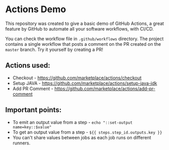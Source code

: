 # Actions Demo

This repository was created to give a basic demo of GitHub Actions, a great feature by GitHub to automate all your software workflows, with CI/CD.

You can check the workflow file in `.github/workflows` directory. The project contains a single workflow that posts a comment on the PR created on the `master` branch. Try it yourself by creating a PR!

## Actions used:
- Checkout - https://github.com/marketplace/actions/checkout
- Setup JAVA - https://github.com/marketplace/actions/setup-java-jdk
- Add PR Comment - https://github.com/marketplace/actions/add-pr-comment

## Important points:
- To emit an output value from a step - `echo "::set-output name=key::$value"`
- To get an output value from a step - `${{ steps.step_id.outputs.key }}`
- You can't share values between jobs as each job runs on different runners.
